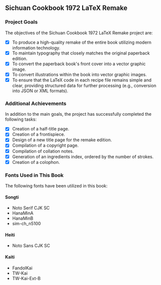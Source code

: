 <!--
BSD 3-Clause License

Copyright (c) 2024 Quux System and Technology. All rights reserved.

Redistribution and use in source and binary forms, with or without
modification, are permitted provided that the following conditions are met:

1. Redistributions of source code must retain the above copyright notice, this
   list of conditions and the following disclaimer.

2. Redistributions in binary form must reproduce the above copyright notice,
   this list of conditions and the following disclaimer in the documentation
   and/or other materials provided with the distribution.

3. Neither the name of the copyright holder nor the names of its
   contributors may be used to endorse or promote products derived from
   this software without specific prior written permission.

THIS SOFTWARE IS PROVIDED BY THE COPYRIGHT HOLDERS AND CONTRIBUTORS "AS IS"
AND ANY EXPRESS OR IMPLIED WARRANTIES, INCLUDING, BUT NOT LIMITED TO, THE
IMPLIED WARRANTIES OF MERCHANTABILITY AND FITNESS FOR A PARTICULAR PURPOSE ARE
DISCLAIMED. IN NO EVENT SHALL THE COPYRIGHT HOLDER OR CONTRIBUTORS BE LIABLE
FOR ANY DIRECT, INDIRECT, INCIDENTAL, SPECIAL, EXEMPLARY, OR CONSEQUENTIAL
DAMAGES (INCLUDING, BUT NOT LIMITED TO, PROCUREMENT OF SUBSTITUTE GOODS OR
SERVICES; LOSS OF USE, DATA, OR PROFITS; OR BUSINESS INTERRUPTION) HOWEVER
CAUSED AND ON ANY THEORY OF LIABILITY, WHETHER IN CONTRACT, STRICT LIABILITY,
OR TORT (INCLUDING NEGLIGENCE OR OTHERWISE) ARISING IN ANY WAY OUT OF THE USE
OF THIS SOFTWARE, EVEN IF ADVISED OF THE POSSIBILITY OF SUCH DAMAGE.
-->

## Sichuan Cookbook 1972 LaTeX Remake

### Project Goals

The objectives of the Sichuan Cookbook 1972 LaTeX Remake project are:

* [x] To produce a high-quality remake of the entire book utilizing modern
      information technology.
* [x] To maintain typography that closely matches the original paperback
      edition.
* [x] To convert the paperback book's front cover into a vector graphic image.
* [x] To convert illustrations within the book into vector graphic images.
* [x] To ensure that the LaTeX code in each recipe file remains simple and
      clear, providing structured data for further processing (e.g., conversion
      into JSON or XML formats).

### Additional Achievements

In addition to the main goals, the project has successfully completed the
following tasks:

* [x] Creation of a half-title page.
* [x] Creation of a frontispiece.
* [x] Design of a new title page for the remake edition.
* [x] Compilation of a copyright page.
* [x] Compilation of collation notes.
* [x] Generation of an ingredients index, ordered by the number of strokes.
* [x] Creation of a colophon.

### Fonts Used in This Book

The following fonts have been utilized in this book:

#### Songti

* Noto Serif CJK SC
* HanaMinA
* HanaMinB
* sim-ch_n5100

#### Heiti

* Noto Sans CJK SC

#### Kaiti

* FandolKai
* TW-Kai
* TW-Kai-Ext-B

[modeline1]: # ( vim: set filetype=markdown noautoindent nojoinspaces: )
[modeline2]: # ( vim: set fileencoding=utf-8 spell spelllang=en: )
[modeline3]: # ( vim: set textwidth=78 tabstop=4 shiftwidth=4 softtabstop=4: )
